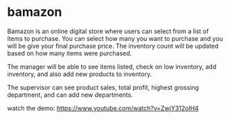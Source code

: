 # bamazon

Bamazon is an online digital store where users can select from a list of items to purchase.
You can select how many you want to purchase and you will be give your final purchase price.
The inventory count will be updated based on how many items were purchased.

The manager will be able to see items listed, check on low inventory, add inventory, and also add new products to inventory.

The supervisor can see product sales, total profit, highest grossing department, and can add new departments.

watch the demo: https://www.youtube.com/watch?v=ZwjY312olH4
